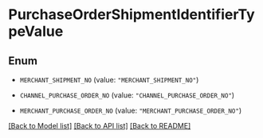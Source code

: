 # PurchaseOrderShipmentIdentifierTypeValue

## Enum


* `MERCHANT_SHIPMENT_NO` (value: `"MERCHANT_SHIPMENT_NO"`)

* `CHANNEL_PURCHASE_ORDER_NO` (value: `"CHANNEL_PURCHASE_ORDER_NO"`)

* `MERCHANT_PURCHASE_ORDER_NO` (value: `"MERCHANT_PURCHASE_ORDER_NO"`)


[[Back to Model list]](../README.md#documentation-for-models) [[Back to API list]](../README.md#documentation-for-api-endpoints) [[Back to README]](../README.md)


